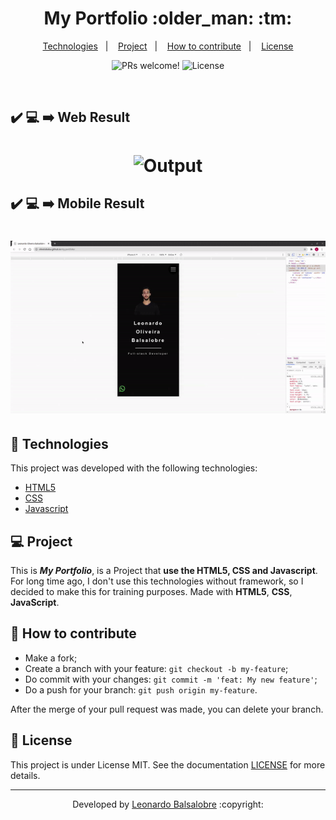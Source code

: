 <p align="center">
	<h1 align="center">My Portfolio :older_man: :tm:</h1>
</p>

<p align="center">
  <a href="#-Technologies">Technologies</a>&nbsp;&nbsp;&nbsp;|&nbsp;&nbsp;&nbsp;
  <a href="#-Project">Project</a>&nbsp;&nbsp;&nbsp;|&nbsp;&nbsp;&nbsp;
  <a href="#-How-to-contribute">How to contribute</a>&nbsp;&nbsp;&nbsp;|&nbsp;&nbsp;&nbsp;
  <a href="#memo-license">License</a>
</p>

<p align="center">
 <img src="https://img.shields.io/static/v1?label=PRs&message=welcome&color=7159c1&labelColor=000000" alt="PRs welcome!" />

  <img alt="License" src="https://img.shields.io/static/v1?label=license&message=MIT&color=7159c1&labelColor=000000">
</p>

<br>

## :heavy_check_mark: :computer: :arrow_right: Web Result

<h1 align="center">
    <img alt="Output" src="./assets/web.gif">
</h1>

## :heavy_check_mark: :computer: :arrow_right: Mobile Result

<h1 align="center">
    <img alt="Output" src="./assets/mobile.gif">
</h1>

## 🚀 Technologies

This project was developed with the following technologies:

- [HTML5](https://www.w3schools.com/html/)
- [CSS](https://www.w3schools.com/css/)
- [Javascript](https://developer.mozilla.org/en-US/docs/Web/JavaScript)

## 💻 Project

This is ***My Portfolio***, is a Project that **use the HTML5, CSS and Javascript**. For long time ago, I don't use this technologies without framework, so I decided to make this for training purposes. Made with **HTML5**, **CSS**, **JavaScript**.

## 🤔 How to contribute

- Make a fork;
- Create a branch with your feature: `git checkout -b my-feature`;
- Do commit with your changes: `git commit -m 'feat: My new feature'`;
- Do a push for your branch: `git push origin my-feature`.

After the merge of your pull request was made, you can delete your branch.

## :memo: License

This project is under License MIT. See the documentation [LICENSE](LICENSE) for more details.

---

<p align="center">Developed by <a href="https://www.linkedin.com/in/leonardo-balsalobre/">Leonardo Balsalobre</a> :copyright: